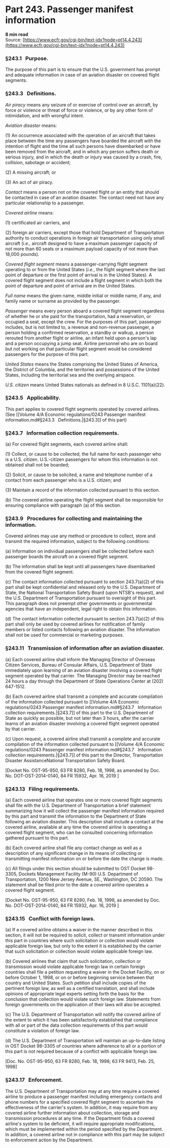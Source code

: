 # Part 243. Passenger manifest information
**8 min read**  
Source: [https://www.ecfr.gov/cgi-bin/text-idx?node=pt14.4.243](https://www.ecfr.gov/cgi-bin/text-idx?node=pt14.4.243)

<div>

### §243.1   Purpose.

The purpose of this part is to ensure that the U.S. government has prompt and adequate information in case of an aviation disaster on covered flight segments.

### §243.3   Definitions.

*Air piracy* means any seizure of or exercise of control over an aircraft, by force or violence or threat of force or violence, or by any other form of intimidation, and with wrongful intent.

*Aviation disaster* means:

\(1\) An occurrence associated with the operation of an aircraft that takes place between the time any passengers have boarded the aircraft with the intention of flight and the time all such persons have disembarked or have been removed from the aircraft, and in which any person suffers death or serious injury, and in which the death or injury was caused by a crash, fire, collision, sabotage or accident;

\(2\) A missing aircraft; or

\(3\) An act of air piracy.

*Contact* means a person not on the covered flight or an entity that should be contacted in case of an aviation disaster. The contact need not have any particular relationship to a passenger.

*Covered airline* means:

\(1\) certificated air carriers, and

\(2\) foreign air carriers, except those that hold Department of Transportation authority to conduct operations in foreign air transportation using only small aircraft (*i.e.*, aircraft designed to have a maximum passenger capacity of not more than 60 seats or a maximum payload capacity of not more than 18,000 pounds).

*Covered flight segment* means a passenger-carrying flight segment operating to or from the United States (*i.e.*, the flight segment where the last point of departure or the first point of arrival is in the United States). A covered flight segment does not include a flight segment in which both the point of departure and point of arrival are in the United States.

*Full name* means the given name, middle initial or middle name, if any, and family name or surname as provided by the passenger.

*Passenger* means every person aboard a covered flight segment regardless of whether he or she paid for the transportation, had a reservation, or occupied a seat, except the crew. For the purposes of this part, passenger includes, but is not limited to, a revenue and non-revenue passenger, a person holding a confirmed reservation, a standby or walkup, a person rerouted from another flight or airline, an infant held upon a person's lap and a person occupying a jump seat. Airline personnel who are on board but not working on that particular flight segment would be considered passengers for the purpose of this part.

*United States* means the States comprising the United States of America, the District of Columbia, and the territories and possessions of the United States, including the territorial sea and the overlying airspace.

*U.S. citizen* means United States nationals as defined in 8 U.S.C. 1101(a)(22).

### §243.5   Applicability.

This part applies to covered flight segments operated by covered airlines. (See [[Volume 4/A Economic regulations/0243 Passenger manifest information.md#§243.3   Definitions.|§243.3]] of this part)

### §243.7   Information collection requirements.

\(a\) For covered flight segments, each covered airline shall:

\(1\) Collect, or cause to be collected, the full name for each passenger who is a U.S. citizen. U.S.-citizen passengers for whom this information is not obtained shall not be boarded;

\(2\) Solicit, or cause to be solicited, a name and telephone number of a contact from each passenger who is a U.S. citizen; and

\(3\) Maintain a record of the information collected pursuant to this section.

\(b\) The covered airline operating the flight segment shall be responsible for ensuring compliance with paragraph (a) of this section.

### §243.9   Procedures for collecting and maintaining the information.

Covered airlines may use any method or procedure to collect, store and transmit the required information, subject to the following conditions:

\(a\) Information on individual passengers shall be collected before each passenger boards the aircraft on a covered flight segment.

\(b\) The information shall be kept until all passengers have disembarked from the covered flight segment.

\(c\) The contact information collected pursuant to section 243.7(a)(2) of this part shall be kept confidential and released only to the U.S. Department of State, the National Transportation Safety Board (upon NTSB's request), and the U.S. Department of Transportation pursuant to oversight of this part. This paragraph does not preempt other governments or governmental agencies that have an independent, legal right to obtain this information.

\(d\) The contact information collected pursuant to section 243.7(a)(2) of this part shall only be used by covered airlines for notification of family members or listed contacts following an aviation disaster. The information shall not be used for commercial or marketing purposes.

### §243.11   Transmission of information after an aviation disaster.

\(a\) Each covered airline shall inform the Managing Director of Overseas Citizen Services, Bureau of Consular Affairs, U.S. Department of State immediately upon learning of an aviation disaster involving a covered flight segment operated by that carrier. The Managing Director may be reached 24 hours a day through the Department of State Operations Center at (202) 647-1512.

\(b\) Each covered airline shall transmit a complete and accurate compilation of the information collected pursuant to [[Volume 4/A Economic regulations/0243 Passenger manifest information.md#§243.7   Information collection requirements.|§243.7]] of this part to the U.S. Department of State as quickly as possible, but not later than 3 hours, after the carrier learns of an aviation disaster involving a covered flight segment operated by that carrier.

\(c\) Upon request, a covered airline shall transmit a complete and accurate compilation of the information collected pursuant to [[Volume 4/A Economic regulations/0243 Passenger manifest information.md#§243.7   Information collection requirements.|§243.7]] of this part to the Director, Transportation Disaster AssistanceNational Transportation Safety Board.

\[Docket No. OST-95-950, 63 FR 8280, Feb. 18, 1998, as amended by Doc. No. DOT-OST-2014-0140, 84 FR 15932, Apr. 16, 2019 \]

### §243.13   Filing requirements.

\(a\) Each covered airline that operates one or more covered flight segments shall file with the U.S. Department of Transportation a brief statement summarizing how it will collect the passenger manifest information required by this part and transmit the information to the Department of State following an aviation disaster. This description shall include a contact at the covered airline, available at any time the covered airline is operating a covered flight segment, who can be consulted concerning information gathered pursuant to this part.

\(b\) Each covered airline shall file any contact change as well as a description of any significant change in its means of collecting or transmitting manifest information on or before the date the change is made.

\(c\) All filings under this section should be submitted to OST Docket 98-3305, Dockets Management Facility (M-90) U.S. Department of Transportation, 1200 New Jersey Avenue, SE., Washington, DC 20590. The statement shall be filed prior to the date a covered airline operates a covered flight segment.

\[Docket No. OST-95-950, 63 FR 8280, Feb. 18, 1998, as amended by Doc. No. DOT-OST-2014-0140, 84 FR 15932, Apr. 16, 2019 \]

### §243.15   Conflict with foreign laws.

\(a\) If a covered airline obtains a waiver in the manner described in this section, it will not be required to solicit, collect or transmit information under this part in countries where such solicitation or collection would violate applicable foreign law, but only to the extent it is established by the carrier that such solicitation or collection would violate applicable foreign law.

\(b\) Covered airlines that claim that such solicitation, collection or transmission would violate applicable foreign law in certain foreign countries shall file a petition requesting a waiver in the Docket Facility, on or before October 1, 1998, or on or before beginning service between that country and United States. Such petition shall include copies of the pertinent foreign law, as well as a certified translation, and shall include opinions of appropriate legal experts setting forth the basis for the conclusion that collection would violate such foreign law. Statements from foreign governments on the application of their laws will also be accepted.

\(c\) The U.S. Department of Transportation will notify the covered airline of the extent to which it has been satisfactorily established that compliance with all or part of the data collection requirements of this part would constitute a violation of foreign law.

\(d\) The U.S. Department of Transportation will maintain an up-to-date listing in OST Docket 98-3305 of countries where adherence to all or a portion of this part is not required because of a conflict with applicable foreign law.

\[Doc. No. OST-95-950, 63 FR 8280, Feb. 18, 1998; 63 FR 9413, Feb. 25, 1998\]

### §243.17   Enforcement.

The U.S. Department of Transportation may at any time require a covered airline to produce a passenger manifest including emergency contacts and phone numbers for a specified covered flight segment to ascertain the effectiveness of the carrier's system. In addition, it may require from any covered airline further information about collection, storage and transmission procedures at any time. If the Department finds a covered airline's system to be deficient, it will require appropriate modifications, which must be implemented within the period specified by the Department. In addition, a covered airline not in compliance with this part may be subject to enforcement action by the Department.

</div>